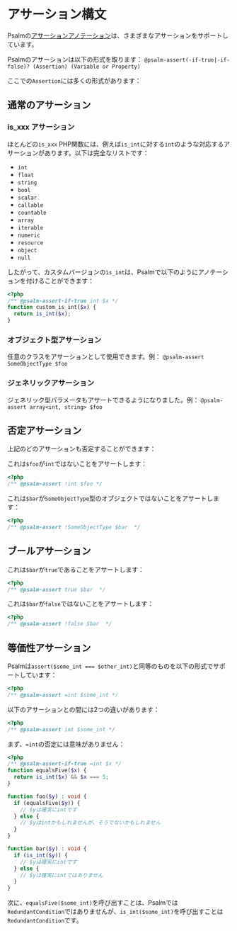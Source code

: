 # アサーション構文

Psalmの[アサーションアノテーション](adding_assertions.md)は、さまざまなアサーションをサポートしています。

Psalmのアサーションは以下の形式を取ります：
`@psalm-assert(-if-true|-if-false)? (Assertion) (Variable or Property)`

ここでの`Assertion`には多くの形式があります：

## 通常のアサーション

### is_xxx アサーション

ほとんどの`is_xxx` PHP関数には、例えば`is_int`に対する`int`のような対応するアサーションがあります。以下は完全なリストです：

- `int`
- `float`
- `string`
- `bool`
- `scalar`
- `callable`
- `countable`
- `array`
- `iterable`
- `numeric`
- `resource`
- `object`
- `null`

したがって、カスタムバージョンの`is_int`は、Psalmで以下のようにアノテーションを付けることができます：

```php
<?php
/** @psalm-assert-if-true int $x */
function custom_is_int($x) {
  return is_int($x);
}
```

### オブジェクト型アサーション

任意のクラスをアサーションとして使用できます。例：
`@psalm-assert SomeObjectType $foo`

### ジェネリックアサーション

ジェネリック型パラメータもアサートできるようになりました。例：
`@psalm-assert array<int, string> $foo`

## 否定アサーション

上記のどのアサーションも否定することができます：

これは`$foo`が`int`ではないことをアサートします：

```php
<?php
/** @psalm-assert !int $foo */
```

これは`$bar`が`SomeObjectType`型のオブジェクトではないことをアサートします：

```php
<?php
/** @psalm-assert !SomeObjectType $bar  */
```

## ブールアサーション

これは`$bar`が`true`であることをアサートします：

```php
<?php
/** @psalm-assert true $bar  */
```

これは`$bar`が`false`ではないことをアサートします：

```php
<?php
/** @psalm-assert !false $bar  */
```

## 等価性アサーション

Psalmは`assert($some_int === $other_int)`と同等のものを以下の形式でサポートしています：

```php
<?php
/** @psalm-assert =int $some_int */
```

以下のアサーションとの間には2つの違いがあります：

```php
<?php
/** @psalm-assert int $some_int */
```

まず、`=int`の否定には意味がありません：

```php
<?php
/** @psalm-assert-if-true =int $x */
function equalsFive($x) {
  return is_int($x) && $x === 5;
}

function foo($y) : void {
  if (equalsFive($y)) {
    // $yは確実にintです
  } else {
    // $yはintかもしれませんが、そうでないかもしれません
  }
}

function bar($y) : void {
  if (is_int($y)) {
    // $yは確実にintです
  } else {
    // $yは確実にintではありません
  }
}
```

次に、`equalsFive($some_int)`を呼び出すことは、Psalmでは`RedundantCondition`ではありませんが、`is_int($some_int)`を呼び出すことは`RedundantCondition`です。

